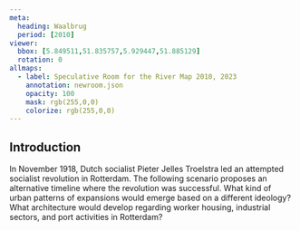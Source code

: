 ```yaml
---
meta:
  heading: Waalbrug
  period: [2010]
viewer:
  bbox: [5.849511,51.835757,5.929447,51.885129]
  rotation: 0
allmaps:
  - label: Speculative Room for the River Map 2010, 2023
    annotation: newroom.json
    opacity: 100
    mask: rgb(255,0,0)
    colorize: rgb(255,0,0)
---
```


## Introduction

In November 1918, Dutch socialist Pieter Jelles Troelstra led an attempted socialist revolution in Rotterdam. The following scenario proposes an alternative timeline where the revolution was successful. What kind of urban patterns of expansions would emerge based on a different ideology? What architecture would develop regarding worker housing, industrial sectors, and port activities in Rotterdam?
